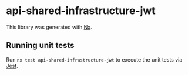 # api-shared-infrastructure-jwt

This library was generated with [Nx](https://nx.dev).

## Running unit tests

Run `nx test api-shared-infrastructure-jwt` to execute the unit tests via [Jest](https://jestjs.io).
